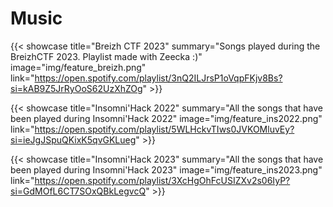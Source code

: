 # Music


{{< showcase title="Breizh CTF 2023" summary="Songs played during the BreizhCTF 2023. Playlist made with Zeecka :)" image="img/feature_breizh.png" link="https://open.spotify.com/playlist/3nQ2ILJrsP1oVqpFKjv8Bs?si=kAB9Z5JrRyOoS62UzXhZOg" >}}

{{< showcase title="Insomni'Hack 2022" summary="All the songs that have been played during Insomni'Hack 2022" image="img/feature_ins2022.png" link="https://open.spotify.com/playlist/5WLHckvTIws0JVKOMluvEy?si=ieJgJSpuQKixK5qvGKLueg" >}}

{{< showcase title="Insomni'Hack 2023" summary="All the songs that have been played during Insomni'Hack 2023" image="img/feature_ins2023.png" link="https://open.spotify.com/playlist/3XcHgOhFcUSIZXv2s06IyP?si=GdMOfL6CT7SOxQBkLegvcQ" >}}
